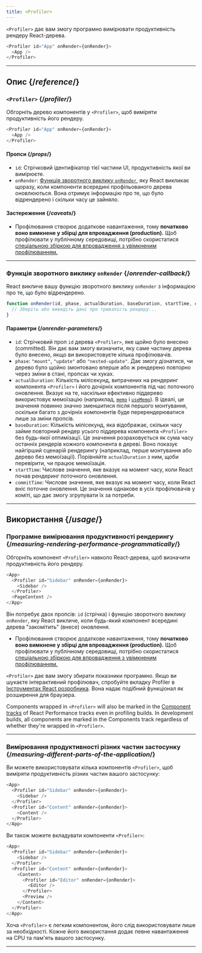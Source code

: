 ```yaml
---
title: <Profiler>
---
```


<Intro>

`<Profiler>` дає вам змогу програмно вимірювати продуктивність рендеру React-дерева.

```js
<Profiler id="App" onRender={onRender}>
  <App />
</Profiler>
```

</Intro>

<InlineToc />

---

## Опис {/*reference*/}

### `<Profiler>` {/*profiler*/}

Обгорніть дерево компонентів у `<Profiler>`, щоб виміряти продуктивність його рендеру.

```js
<Profiler id="App" onRender={onRender}>
  <App />
</Profiler>
```

#### Пропси {/*props*/}

* `id`: Стрічковий ідентифікатор тієї частини UI, продуктивність якої ви вимірюєте.
* `onRender`: [Функція зворотного виклику `onRender`](#onrender-callback), яку React викликає щоразу, коли компоненти всередині профільованого дерева оновлюються. Вона отримує інформацію про те, що було відрендерено і скільки часу це зайняло.

#### Застереження {/*caveats*/}

* Профілювання створює додаткове навантаження, тому **початково воно вимкнене у збірці для впровадження (production).** Щоб профілювати у публічному середовищі, потрібно скористатися [спеціальною збіркою для впровадження з увімкненим профілюванням.](/reference/dev-tools/react-performance-tracks#using-profiling-builds)

---

### Функція зворотного виклику `onRender` {/*onrender-callback*/}

React викличе вашу функцію зворотного виклику `onRender` з інформацією про те, що було відрендерено.

```js
function onRender(id, phase, actualDuration, baseDuration, startTime, commitTime) {
  // Зберіть або виведіть дані про тривалість рендеру...
}
```

#### Параметри {/*onrender-parameters*/}

* `id`: Стрічковий проп `id` дерева `<Profiler>`, яке щойно було внесено (committed). Він дає вам змогу визначити, яку саме частину дерева було внесено, якщо ви використовуєте кілька профілювачів.
* `phase`: `"mount"`, `"update"` або `"nested-update"`. Дає змогу дізнатися, чи дерево було щойно змонтовано вперше або ж рендерено повторно через зміни в стані, пропсах чи хуках.
* `actualDuration`: Кількість мілісекунд, витрачених на рендеринг компонента `<Profiler>` і його дочірніх компонентів під час поточного оновлення. Вказує на те, наскільки ефективно піддерево використовує мемоїзацію (наприклад, [`memo`](/reference/react/memo) і [`useMemo`](/reference/react/useMemo)). В ідеалі, це значення повинно значно зменшитися після першого монтування, оскільки багато з дочірніх компонентів буде перерендерюватися лише за зміни пропсів.
* `baseDuration`: Кількість мілісекунд, яка відображає, скільки часу займе повторний рендер усього піддерева компонента `<Profiler>` без будь-якої оптимізації. Це значення розраховується як сума часу останніх рендерів кожного компонента в дереві. Воно показує найгірший сценарій рендерингу (наприклад, перше монтування або дерево без мемоїзації). Порівняйте `actualDuration` з ним, щоби перевірити, чи працює мемоїзація.
* `startTime`: Числове значення, яке вказує на момент часу, коли React почав рендеринг поточного оновлення.
* `commitTime`: Числове значення, яке вказує на момент часу, коли React вніс поточне оновлення. Це значення однакове в усіх профілювачів у коміті, що дає змогу згрупувати їх за потреби.

---

## Використання {/*usage*/}

### Програмне вимірювання продуктивності рендерингу {/*measuring-rendering-performance-programmatically*/}

Обгорніть компонент `<Profiler>` навколо React-дерева, щоб визначити продуктивність його рендеру.

```js {2,4}
<App>
  <Profiler id="Sidebar" onRender={onRender}>
    <Sidebar />
  </Profiler>
  <PageContent />
</App>
```

Він потребує двох пропсів: `id` (стрічка) і функцію зворотного виклику `onRender`, яку React викличе, коли будь-який компонент всередині дерева "закомітить" (внесе) оновлення.

<Pitfall>

* Профілювання створює додаткове навантаження, тому **початково воно вимкнене у збірці для впровадження (production).** Щоб профілювати у публічному середовищі, потрібно скористатися [спеціальною збіркою для впровадження з увімкненим профілюванням.](/reference/dev-tools/react-performance-tracks#using-profiling-builds)

</Pitfall>

<Note>

`<Profiler>` дає вам змогу збирати показники програмно. Якщо ви шукаєте інтерактивний профілювач, спробуйте вкладку Profiler в [Інструментах React розробника](/learn/react-developer-tools). Вона надає подібний функціонал як розширення для браузера.

Components wrapped in `<Profiler>` will also be marked in the [Component tracks](/reference/dev-tools/react-performance-tracks#components) of React Performance tracks even in profiling builds.
In development builds, all components are marked in the Components track regardless of whether they're wrapped in `<Profiler>`.

</Note>

---

### Вимірювання продуктивності різних частин застосунку {/*measuring-different-parts-of-the-application*/}

Ви можете використовувати кілька компонентів `<Profiler>`, щоб виміряти продуктивність різних частин вашого застосунку:

```js {5,7}
<App>
  <Profiler id="Sidebar" onRender={onRender}>
    <Sidebar />
  </Profiler>
  <Profiler id="Content" onRender={onRender}>
    <Content />
  </Profiler>
</App>
```

Ви також можете вкладувати компоненти `<Profiler>`:

```js {5,7,9,12}
<App>
  <Profiler id="Sidebar" onRender={onRender}>
    <Sidebar />
  </Profiler>
  <Profiler id="Content" onRender={onRender}>
    <Content>
      <Profiler id="Editor" onRender={onRender}>
        <Editor />
      </Profiler>
      <Preview />
    </Content>
  </Profiler>
</App>
```

Хоча `<Profiler>` є легким компонентом, його слід використовувати лише за необхідності. Кожне його використання додає певне навантаження на CPU та пам'ять вашого застосунку.

---

